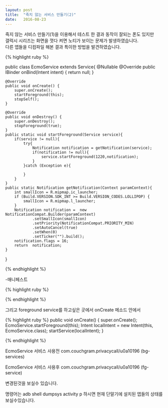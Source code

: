 ```yaml
---
layout: post
title:  "죽지 않는 서비스 만들기(2)"
date:   2016-08-23
---
```

죽지 않는 서비스 만들기(1)을 이용해서 테스트 한 결과 동작이 잘되는 폰도 있지만<br />
갤럭시 시리즈는 화면을 껏다 켜면 노티가 보이는 문제가 발생하였습니다. <br />
다른 앱들을 디컴파일 해본 결과 특이한 방법을 발견하였습니다.<br />


{% highlight ruby %}

public class EcmoService extends Service{
    @Nullable
    @Override
    public IBinder onBind(Intent intent) {
        return null;
    }

    @Override
    public void onCreate() {
        super.onCreate();
        startForeground(this);
        stopSelf();
    }

    @Override
    public void onDestroy() {
        super.onDestroy();
        stopForeground(true);
    }
    public static void startForeground(Service service){
        if(service != null){
            try{
                Notification notification = getNotification(service);
                if(notification != null){
                    service.startForeground(1220,notification);
                }
            }catch (Exception e){

            }
        }
    }
    public static Notification getNotification(Context paramContext){
        int smallIcon = R.mipmap.ic_launcher;
        if (Build.VERSION.SDK_INT >= Build.VERSION_CODES.LOLLIPOP) {
            smallIcon = R.mipmap.l_launcher;
        }
        Notification notification =  new NotificationCompat.Builder(paramContext)
                .setSmallIcon(smallIcon)
                .setPriority(NotificationCompat.PRIORITY_MIN)
                .setAutoCancel(true)
                .setWhen(0)
                .setTicker("").build();
        notification.flags = 16;
        return  notification;
    }
}

{% endhighlight %}

-매니페스트

{% highlight ruby %}
<service android:exported="false" android:name=".service.EcmoService" android:process=":locker" />

{% endhighlight %}

그리고 foreground service를 하고싶은 곳에서 onCreate 메소드 안에서</br>

{% highlight ruby %}
public void onCreate() {
  super.onCreate();
  EcmoService.startForeground(this);
  Intent localIntent = new Intent(this, EcmoService.class);
  startService(localIntent);
}

{% endhighlight %}

EcmoService 서비스 사용전
com.couchgram.privacycall/u0a10196 (bg-services)

EcmoService 서비스 사용후
com.couchgram.privacycall/u0a10196 (fg-service)

변경된것을 보실수 있습니다.

명령어는 adb shell dumpsys activity p 하시면 현재 단말기에 설치된 앱들의 상태를 보실수있습니다.
